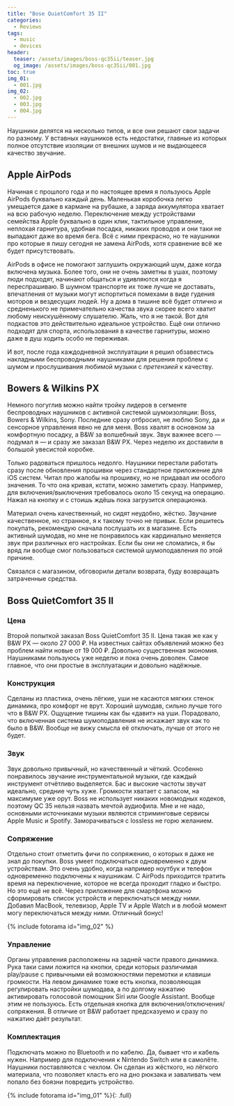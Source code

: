 ```yaml
---
title: "Bose QuietComfort 35 II"
categories:
  - Reviews
tags:
  - music
  - devices
header:
  teaser: /assets/images/boss-qc35ii/teaser.jpg
  og_image: /assets/images/boss-qc35ii/001.jpg
toc: true
img_01:
  - 001.jpg
img_02:
  - 002.jpg
  - 003.jpg
  - 004.jpg
---
```

Наушники делятся на несколько типов, и все они решают свои задачи по разному. У вставных наушников есть недостатки, главные из которых полное отсутствие изоляции от внешних шумов и не выдающееся качество звучание.

## Apple AirPods

Начиная с прошлого года и по настоящее время я пользуюсь Apple AirPods буквально каждый день. Маленькая коробочка легко умещается даже в кармане на рубашке, а заряда аккумулятора хватает на всю рабочую неделю. Переключение между устройствами семейства Apple буквально в один клик, тактильное управление, неплохая гарнитура, удобная посадка, никаких проводов и они таки не выпадают даже во время бега. Всё с ними прекрасно, но те наушники про которые я пишу сегодня не замена AirPods, хотя сравнение всё же будет присутствовать.

AirPods в офисе не помогают заглушить окружающий шум, даже когда включена музыка. Более того, они не очень заметны в ушах, поэтому люди подходят, начинают общаться и удивляются когда я переспрашиваю. В шумном транспорте их тоже лучше не доставать, впечатления от музыки могут испортиться помехами в виде гудения моторов и вездесущих людей. Ну а дома в тишине всё будет отлично и средненького не примечательно качества звука скорее всего хватит любому неискушённому слушателю. Жаль, что я не такой. Вот для подкастов это действительно идеальное устройство. Ещё они отлично подходят для спорта, использования в качестве гарнитуры, можно даже в душ ходить особо не переживая.

И вот, после года каждодневной эксплуатации я решил обзавестись накладными беспроводными наушниками для решения проблем с шумом и прослушивания любимой музыки с *претензией* к качеству.

## Bowers & Wilkins PX

Немного погуглив можно найти тройку лидеров в сегменте беспроводных наушников с активной системой шумоизоляции: Boss, Bowers & Wilkins, Sony. Последние сразу отбросил, не люблю Sony, да и сенсорное управления явно не для меня. Boss хвалят в основном за комфортную посадку, а B&W за волшебный звук. Звук важнее всего — подумал я — и сразу же заказал B&W PX. Через неделю их доставили в большой увесистой коробке.

Только радоваться пришлось недолго. Наушники перестали работать сразу после обновления прошивки через стандартное приложение для iOS систем. Читал про жалобы на прошивку, но не придавал им особого значения. То что она кривая, кстати, можно заметить сразу. Например, для включения/выключения требовалось около 15 секунд на операцию. Нажал на кнопку и с стоишь ждёшь пока загрузится операционка.

Материал очень качественный, но сидят неудобно, жёстко. Звучание качественное, но странное, я к такому точно не привык. Если решитесь покупать, рекомендую сначала послушать их в магазине. Есть активный шумодав, но мне не понравилось как кардинально меняется звук при различных его настройках. Если бы они не сломались, я бы вряд ли вообще смог пользоваться системой шумоподавления по этой причине.

Связался с магазином, обговорили детали возврата, буду возвращать затраченные средства.

## Boss QuietComfort 35 II

### Цена

Второй попыткой заказал Boss QuietComfort 35 II. Цена такая же как у B&W PX — около 27 000  ₽. На известных сайтах объявлений можно без проблем найти новые от 19 000 ₽. Довольно существенная экономия. Наушниками пользуюсь уже неделю и пока очень доволен. Самое главное, что они простые в эксплуатации и довольно надёжные.

### Конструкция

Сделаны из пластика, очень лёгкие, уши не касаются мягких стенок динамика, про комфорт не врут. Хороший шумодав, сильно лучше того что в B&W PX. Ощущение тишины как бы «давит» на уши. Порадовало, что включенная система шумоподавления не искажает звук как то было в B&W. Вообще не вижу смысла её отключать, лучше от этого не будет.

### Звук

Звук довольно привычный, но качественный и чёткий. Особенно понравилось звучание инструментальной музыки, где каждый инструмент отчётливо выделяется. Бас и высокие частоты звучат идеально, средние чуть хуже. Громкости хватает с запасом, на максимуме уже орут. Boss не использует никаких новомодных кодеков, поэтому QC 35 нельзя назвать мечтой аудиофила. Мне и не надо, основными источниками музыки являются стриминговые сервисы Apple Music и Spotify. Заморачиваться с lossless не горю желанием.

### Сопряжение

Отдельно стоит отметить фичи по сопряжению, о которых я даже не знал до покупки. Boss умеет подключаться одновременно к двум устройствам. Это очень удобно, когда например ноутбук и телефон одновременно подключены к наушникам. С AirPods приходится тратить время на переключение, которое не всегда проходит гладко и быстро. Но это ещё не всё. Через приложение для смартфона можно сформировать список устройств и переключаться между ними. Добавил MacBook, телевизор, Apple TV и Apple Watch и в любой момент могу переключаться между ними. Отличный бонус!

{% include fotorama id="img_02" %}

### Управление

Органы управления расположены на задней части правого динамика. Рука таки сами ложится на кнопки, среди которых различимая play/pause с привычными ей возможностями перемотки и клавиши громкости. На левом динамике тоже есть кнопка, позволяющая регулировать настройки шумодава, а по долгому нажатию активировать голосовой помощник Siri или Google Assistant. Вообще этим не пользуюсь. Есть отдельная кнопка для включения/отключения/сопряжения. В отличие от B&W работает предсказуемо и сразу по нажатию даёт результат.

### Комплектация

Подключать можно по Bluetooth и по кабелю. Да, бывает что и кабель нужен. Например для подключения к Nintendo Switch или в самолёте. Наушники поставляются с чехлом. Он сделан из жёсткого, но лёгкого материала, что позволяет класть его на дно рюкзака и заваливать чем попало без боязни повредить устройство.

{% include fotorama id="img_01" %}{: .full}
